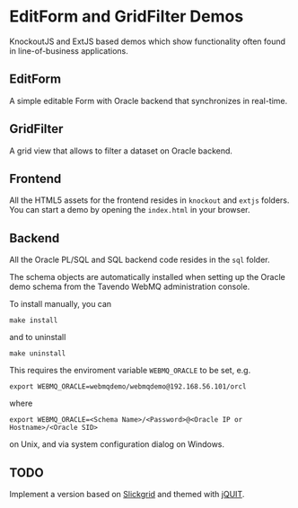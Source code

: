 # EditForm and GridFilter Demos

KnockoutJS and ExtJS based demos which show functionality often found in line-of-business applications.

## EditForm

A simple editable Form with Oracle backend that synchronizes in real-time.

## GridFilter

A grid view that allows to filter a dataset on Oracle backend.

## Frontend

All the HTML5 assets for the frontend resides in `knockout` and `extjs` folders. You can start a demo by opening the `index.html` in your browser.

## Backend

All the Oracle PL/SQL and SQL backend code resides in the `sql` folder.

The schema objects are automatically installed when setting up the Oracle demo schema from the Tavendo WebMQ administration console.

To install manually, you can

	make install

and to uninstall

	make uninstall

This requires the enviroment variable `WEBMQ_ORACLE` to be set, e.g.

	export WEBMQ_ORACLE=webmqdemo/webmqdemo@192.168.56.101/orcl

where

	export WEBMQ_ORACLE=<Schema Name>/<Password>@<Oracle IP or Hostname>/<Oracle SID>

on Unix, and via system configuration dialog on Windows.

## TODO

Implement a version based on [Slickgrid](https://github.com/mleibman/SlickGrid) and themed with [jQUIT](http://jquit.com/).
